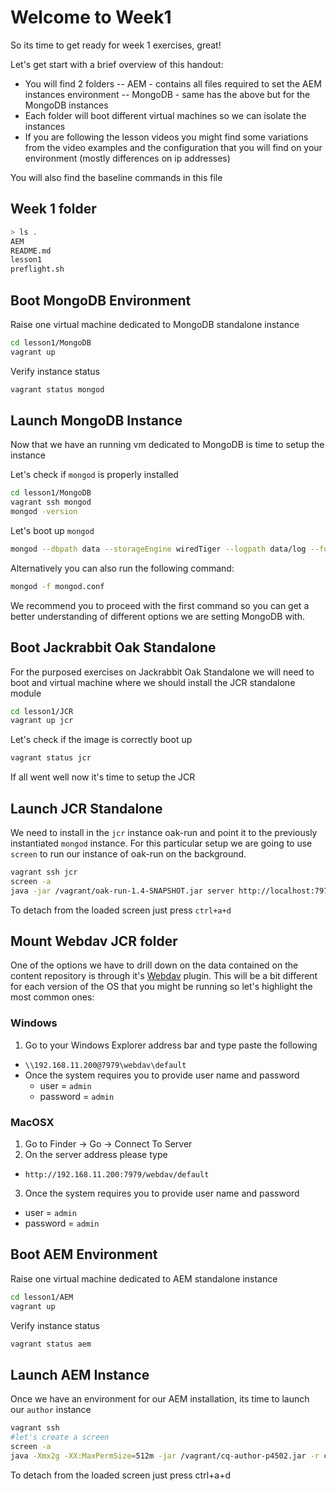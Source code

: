 # Welcome to Week1

So its time to get ready for week 1 exercises, great!

Let's get start with a brief overview of this handout:
- You will find 2 folders
-- AEM - contains all files required to set the AEM instances environment
-- MongoDB - same has the above but for the MongoDB instances
- Each folder will boot different virtual machines so we can isolate the instances
- If you are following the lesson videos you might find some variations from the video examples and the configuration that you will find on your environment (mostly differences on ip addresses)

You will also find the baseline commands in this file

## Week 1 folder

```sh
> ls .
AEM
README.md
lesson1
preflight.sh
```

## Boot MongoDB Environment
Raise one virtual machine dedicated to MongoDB standalone instance
```bash
cd lesson1/MongoDB
vagrant up
```
Verify instance status
```bash
vagrant status mongod
```
## Launch MongoDB Instance
Now that we have an running vm dedicated to MongoDB is time to setup the instance

Let's check if `mongod` is properly installed
```bash
cd lesson1/MongoDB
vagrant ssh mongod
mongod -version
```
Let's boot up `mongod`
```bash
mongod --dbpath data --storageEngine wiredTiger --logpath data/log --fork
```
Alternatively you can also run the following command:
```bash
mongod -f mongod.conf
```
We recommend you to proceed with the first command so you can get a better understanding of different options we are setting MongoDB with.

## Boot Jackrabbit Oak Standalone
For the purposed exercises on Jackrabbit Oak Standalone we will need to boot and virtual machine where we  should install the JCR standalone module
```bash
cd lesson1/JCR
vagrant up jcr
```
Let's check if the image is correctly boot up
```bash
vagrant status jcr
```
If all went well now it's time to setup the JCR

## Launch JCR Standalone
We need to install in the `jcr` instance oak-run and point it to the previously instantiated `mongod` instance.
For this particular setup we are going to use `screen` to run our instance of oak-run on the background.
```bash
vagrant ssh jcr
screen -a
java -jar /vagrant/oak-run-1.4-SNAPSHOT.jar server http://localhost:7979 Oak-Mongo --db oak --host 192.168.11.100 --port 27017
```
To detach from the loaded screen just press `ctrl+a+d`

## Mount Webdav JCR folder
One of the options we have to drill down on the data contained on the content repository is through it's [Webdav][webdav] plugin.
This will be a bit different for each version of the OS that you might be running so let's highlight the most common ones:

### Windows
1. Go to your Windows Explorer address bar and type paste the following
  - `\\192.168.11.200@7979\webdav\default`
- Once the system requires you to provide user name and password
  - user = `admin`
  - password = `admin`

### MacOSX
1. Go to Finder -> Go -> Connect To Server
2. On the server address please type
  - `http://192.168.11.200:7979/webdav/default`
3. Once the system requires you to provide user name and password
  - user = `admin`
  - password = `admin`


## Boot AEM Environment
Raise one virtual machine dedicated to AEM standalone instance
```bash
cd lesson1/AEM
vagrant up
```
Verify instance status
```bash
vagrant status aem
```

## Launch AEM Instance
Once we have an environment for our AEM installation, its time to launch our `author` instance

```bash
vagrant ssh
#let's create a screen
screen -a
java -Xmx2g -XX:MaxPermSize=512m -jar /vagrant/cq-author-p4502.jar -r crx3,crx3mongo -Doak.mongo.uri="mongodb://192.168.11.100:27017"
```
To detach from the loaded screen just press ctrl+a+d

[webdav]: https://en.wikipedia.org/wiki/WebDAV
